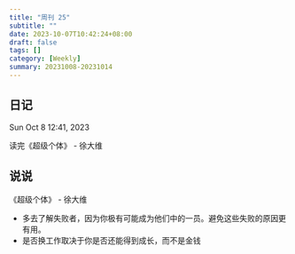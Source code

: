 ```yaml
---
title: "周刊 25"
subtitle: ""
date: 2023-10-07T10:42:24+08:00
draft: false
tags: []
category: [Weekly]
summary: 20231008-20231014
---
```


## 日记

Sun Oct 8 12:41, 2023

读完《超级个体》 - 徐大维

## 说说

《超级个体》 - 徐大维

- 多去了解失败者，因为你极有可能成为他们中的一员。避免这些失败的原因更有用。
- 是否换工作取决于你是否还能得到成长，而不是金钱
